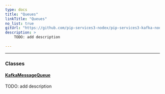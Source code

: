 ```yaml
---
type: docs
title: "Queues"
linkTitle: "Queues"
no_list: true
gitUrl: "https://github.com/pip-services3-nodex/pip-services3-kafka-nodex"
description: >
    TODO: add description
    
---
```

---

<div class="module-body"> 

### Classes

#### [KafkaMessageQueue](kafka_message_queue)
TODO: add description

</div>
